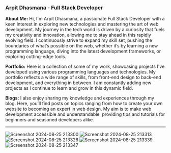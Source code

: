 ### **Arpit Dhasmana - Full Stack Developer**

**About Me:**
Hi, I'm Arpit Dhasmana, a passionate Full Stack Developer with a keen interest in exploring new technologies and mastering the art of web development. My journey in the tech world is driven by a curiosity that fuels my creativity and innovation, allowing me to stay ahead in this rapidly evolving field. I continuously strive to expand my skill set, pushing the boundaries of what’s possible on the web, whether it’s by learning a new programming language, diving into the latest development frameworks, or exploring cutting-edge tools.

**Portfolio:**
Here is a collection of some of my work, showcasing projects I've developed using various programming languages and technologies. My portfolio reflects a wide range of skills, from front-end design to back-end development, and everything in between. I am constantly adding new projects as I continue to learn and grow in this dynamic field.

**Blogs:**
I also enjoy sharing my knowledge and experiences through my blog. Here, you’ll find posts on topics ranging from how to create your own website to becoming an expert in web design. My aim is to make web development accessible and understandable, providing tips and tutorials for beginners and seasoned developers alike.

---

![Screenshot 2024-08-25 213300](https://github.com/user-attachments/assets/9fa0044f-ce9a-4857-93bd-c55a8b4394be)
![Screenshot 2024-08-25 213313](https://github.com/user-attachments/assets/beb9b935-3906-44e0-a212-4a9f80cc0365)
![Screenshot 2024-08-25 213326](https://github.com/user-attachments/assets/7f24f8ae-9468-4939-afe8-b0de66d912be)
![Screenshot 2024-08-25 213339](https://github.com/user-attachments/assets/f49d5c20-78fb-4f56-915b-695ce7f6930b)
![Screenshot 2024-08-25 213347](https://github.com/user-attachments/assets/15c575c2-6507-4d2c-bf26-fb76160315e6)

